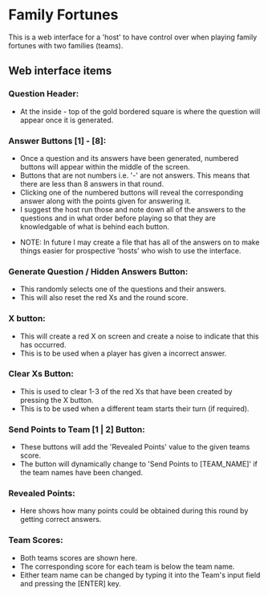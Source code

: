 # Family Fortunes
This is a web interface for a 'host' to have control over when playing family fortunes with two families (teams).

## Web interface items

### Question Header:
- At the inside - top of the gold bordered square is where the question will appear once it is generated.

### Answer Buttons [1] - [8]:
- Once a question and its answers have been generated, numbered buttons will appear within the middle of the screen.
- Buttons that are not numbers i.e. '-' are not answers. This means that there are less than 8 answers in that round.
- Clicking one of the numbered buttons will reveal the corresponding answer along with the points given for answering it.
- I suggest the host run those and note down all of the answers to the questions and in what order before playing so that they are knowledgable of what is behind each button.
* NOTE: In future I may create a file that has all of the answers on to make things easier for prospective 'hosts' who wish to use the interface.

### Generate Question / Hidden Answers Button:
- This randomly selects one of the questions and their answers. 
- This will also reset the red Xs and the round score.

### X button:
- This will create a red X on screen and create a noise to indicate that this has occurred. 
- This is to be used when a player has given a incorrect answer.

### Clear Xs Button:
- This is used to clear 1-3 of the red Xs that have been created by pressing the X button.
- This is to be used when a different team starts their turn (if required).

### Send Points to Team [1 | 2] Button:
- These buttons will add the 'Revealed Points' value to the given teams score.
- The button will dynamically change to 'Send Points to [TEAM_NAME]' if the team names have been changed.

### Revealed Points:
- Here shows how many points could be obtained during this round by getting correct answers.

### Team Scores:
- Both teams scores are shown here.
- The corresponding score for each team is below the team name.
- Either team name can be changed by typing it into the Team's input field and pressing the [ENTER] key.

